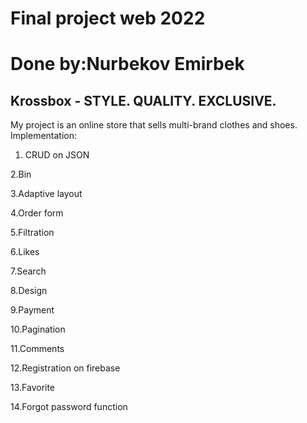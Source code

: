 # Final project web 2022 

# Done by:Nurbekov Emirbek 

## Krossbox - STYLE.   QUALITY.   EXCLUSIVE.
My project is an online store that sells multi-brand clothes and shoes.
Implementation:
1. CRUD on JSON

2.Bin

3.Adaptive layout

4.Order form

5.Filtration

6.Likes

7.Search

8.Design

9.Payment

10.Pagination

11.Comments

12.Registration on firebase

13.Favorite

14.Forgot password function
